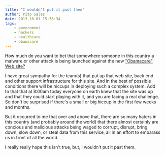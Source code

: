 ```yaml
---
title: "I wouldn’t put it past them"
author: Pito Salas
date: 2013-10-01 15:36:34
tags:
    - government
    - hackers
    - healthcare
    - obamacare
---
```



How much do you want to bet that somewhere someone in this country a malware
or other attack is being launched against the new ["Obamacare" Web
site?](<http://www.healthcare.gov>)

I have great sympathy for the team(s) that put up that web site, back end and
other support infrastructure for this site. And in the best of possible
conditions there will be hiccups in deploying such a complex system. Add to
that that at 8:00am today everyone on earth knew that the site was up and that
they could start playing with it, and you are facing a real challenge. So
don't be surprised if there's a small or big hiccup in the first few weeks and
months.

But it occurred to me that over and above that, there are so many haters in
this country (and probably around the world) that there almost certainly are
concious and malicious attacks being waged to corrupt, disrupt, bring down,
slow down, or steal data from this service, all in an effort to embarass us in
front of all the world.

I really really hope this isn't true, but, I wouldn't put it past them.


